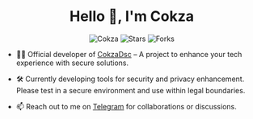 <h1 align="center">Hello 👋, I'm Cokza</h1>

<p align="center">
  <img src="https://komarev.com/ghpvc/?username=Cokza&label=Profile%20views&color=FFD700&style=flat" alt="Cokza" />
  <img src="https://img.shields.io/badge/dynamic/json?&label=Stars%20Count&color=FFD700&style=flat&style=for-the-badge&query=%24.stars&url=https://api.github-star-counter.workers.dev/user/cokza" alt="Stars">
  <img src="https://img.shields.io/badge/dynamic/json?&label=Forks%20Count&color=FFD700&style=flat&style=for-the-badge&query=%24.forks&url=https://api.github-star-counter.workers.dev/user/cokza" alt="Forks">
</p>

- 👨‍💻 Official developer of [CokzaDsc](https://github.com/Cokza/CokzaDsc) – A project to enhance your tech experience with secure solutions.
  
- 🛠 Currently developing tools for security and privacy enhancement. Please test in a secure environment and use within legal boundaries.

- 📫 Reach out to me on [Telegram](https://t.me/D_E_V_3) for collaborations or discussions.
